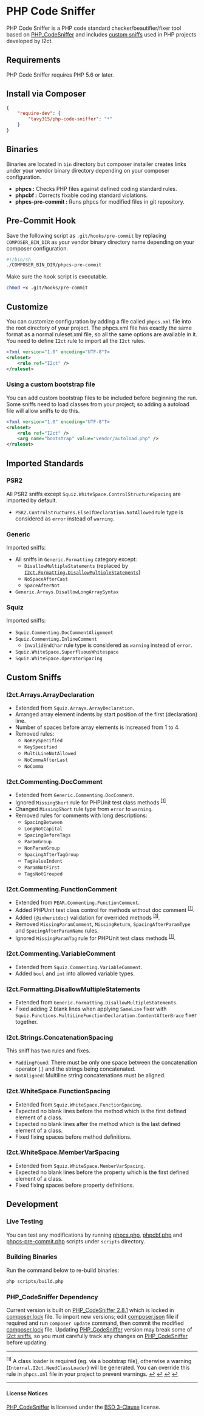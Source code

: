 # PHP Code Sniffer

PHP Code Sniffer is a PHP code standard checker/beautifier/fixer tool
based on [PHP_CodeSniffer] and includes [custom sniffs](#custom-sniffs) used in PHP projects developed by I2ct.

## Requirements

PHP Code Sniffer requires PHP 5.6 or later.

## Install via Composer

```json
{
    "require-dev": {
        "tavy315/php-code-sniffer": "*"
    }
}
```

## Binaries

Binaries are located in `bin` directory but composer installer creates links under
your vendor binary directory depending on your composer configuration.

* **phpcs :** Checks PHP files against defined coding standard rules.
* **phpcbf :** Corrects fixable coding standard violations.
* **phpcs-pre-commit :** Runs phpcs for modified files in git repository.

## Pre-Commit Hook
Save the following script as `.git/hooks/pre-commit` by replacing `COMPOSER_BIN_DIR`
as your vendor binary directory name depending on your composer configuration.

```sh
#!/bin/sh
./COMPOSER_BIN_DIR/phpcs-pre-commit
```

Make sure the hook script is executable.

```sh
chmod +x .git/hooks/pre-commit
```

## Customize

You can customize configuration by adding a file called `phpcs.xml` file into
the root directory of your project. The phpcs.xml file has exactly the same
format as a normal ruleset.xml file, so all the same options are available in
it. You need to define `I2ct` rule to import all the `I2ct` rules.

```xml
<?xml version="1.0" encoding="UTF-8"?>
<ruleset>
    <rule ref="I2ct" />
</ruleset>
```

### Using a custom bootstrap file
You can add custom bootstrap files to be included before beginning the run.
Some sniffs need to load classes from your project; so adding a autoload file
will allow sniffs to do this.

```xml
<?xml version="1.0" encoding="UTF-8"?>
<ruleset>
    <rule ref="I2ct" />
    <arg name="bootstrap" value="vendor/autoload.php" />
</ruleset>
```

## Imported Standards

### PSR2
All PSR2 sniffs except `Squiz.WhiteSpace.ControlStructureSpacing` are imported by default.
* `PSR2.ControlStructures.ElseIfDeclaration.NotAllowed` rule type is considered as `error` instead of `warning`.

### Generic
Imported sniffs:
* All sniffs in `Generic.Formatting` category except:
  * `DisallowMultipleStatements` (replaced by [`I2ct.Formatting.DisallowMultipleStatements`](#i2ctformattingdisallowmultiplestatements))
  * `NoSpaceAfterCast`
  * `SpaceAfterNot`
* `Generic.Arrays.DisallowLongArraySyntax`

### Squiz
Imported sniffs:
* `Squiz.Commenting.DocCommentAlignment`
* `Squiz.Commenting.InlineComment`
  * `InvalidEndChar` rule type is considered as `warning` instead of `error`.
* `Squiz.WhiteSpace.SuperfluousWhitespace`
* `Squiz.WhiteSpace.OperatorSpacing`

## Custom Sniffs

### I2ct.Arrays.ArrayDeclaration
* Extended from `Squiz.Arrays.ArrayDeclaration`.
* Arranged array element indents by start position of the first (declaration) line.
* Number of spaces before array elements is increased from 1 to 4.
* Removed rules:
  * `NoKeySpecified`
  * `KeySpecified`
  * `MultiLineNotAllowed`
  * `NoCommaAfterLast`
  * `NoComma`

### I2ct.Commenting.DocComment
* Extended from `Generic.Commenting.DocComment`.
* Ignored `MissingShort` rule for PHPUnit test class methods <sup name="fn1c1">[[1]](#fn1)</sup>.
* Changed `MissingShort` rule type from `error` to `warning`.
* Removed rules for comments with long descriptions:
  * `SpacingBetween`
  * `LongNotCapital`
  * `SpacingBeforeTags`
  * `ParamGroup`
  * `NonParamGroup`
  * `SpacingAfterTagGroup`
  * `TagValueIndent`
  * `ParamNotFirst`
  * `TagsNotGrouped`

### I2ct.Commenting.FunctionComment
* Extended from `PEAR.Commenting.FunctionComment`.
* Added PHPUnit test class control for methods without doc comment <sup name="fn1c2">[[1]](#fn1)</sup>.
* Added `{@inheritdoc}` validation for overrided methods <sup name="fn1c3">[[1]](#fn1)</sup>.
* Removed `MissingParamComment`, `MissingReturn`, `SpacingAfterParamType` and `SpacingAfterParamName` rules.
* Ignored `MissingParamTag` rule for PHPUnit test class methods <sup name="fn1c4">[[1]](#fn1)</sup>.

### I2ct.Commenting.VariableComment
* Extended from `Squiz.Commenting.VariableComment`.
* Added `bool` and `int` into allowed variable types.

### I2ct.Formatting.DisallowMultipleStatements
* Extended from `Generic.Formatting.DisallowMultipleStatements`.
* Fixed adding 2 blank lines when applying `SameLine` fixer with `Squiz.Functions.MultiLineFunctionDeclaration.ContentAfterBrace` fixer together.

### I2ct.Strings.ConcatenationSpacing
This sniff has two rules and fixes.
* `PaddingFound`: There must be only one space between the concatenation operator (.) and the strings being concatenated.
* `NotAligned`: Multiline string concatenations must be aligned.

### I2ct.WhiteSpace.FunctionSpacing
* Extended from `Squiz.WhiteSpace.FunctionSpacing`.
* Expected no blank lines before the method which is the first defined element of a class.
* Expected no blank lines after the method which is the last defined element of a class.
* Fixed fixing spaces before method definitions.

### I2ct.WhiteSpace.MemberVarSpacing
* Extended from `Squiz.WhiteSpace.MemberVarSpacing`.
* Expected no blank lines before the property which is the first defined element of a class.
* Fixed fixing spaces before property definitions.

## Development

### Live Testing
You can test any modifications by running [phpcs.php](scripts/phpcs.php), [phpcbf.php](scripts/phpcbf.php) and
[phpcs-pre-commit.php](scripts/phpcs-pre-commit.php) scripts under `scripts` directory.

### Building Binaries
Run the command below to re-build binaries:

```sh
php scripts/build.php
```

### PHP_CodeSniffer Dependency
Current version is built on [PHP_CodeSniffer 2.8.1](https://github.com/squizlabs/PHP_CodeSniffer/releases/tag/2.8.1)
which is locked in [composer.lock](composer.lock) file. To import new versions; edit [composer.json](composer.json) file if required and
run `composer update` command, then commit the modified [composer.lock](composer.lock) file. Updating [PHP_CodeSniffer] version may
break some of [I2ct sniffs](#custom-sniffs), so you must carefully track any changes on [PHP_CodeSniffer] before updating.

___
<a name="fn1"><sup>[1]</sup></a> A class loader is required (eg. via a bootstrap file),
otherwise a warning (`Internal.I2ct.NeedClassLoader`) will be generated.
You can override this rule in `phpcs.xml` file in your project to prevent warnings.
[↩](#fn1c1) [↩](#fn1c2) [↩](#fn1c3) [↩](#fn1c4)
___
#### License Notices
[PHP_CodeSniffer] is licensed under the [BSD 3-Clause](http://opensource.org/licenses/BSD-3-Clause) license.

[PHP_CodeSniffer]: https://github.com/squizlabs/PHP_CodeSniffer

